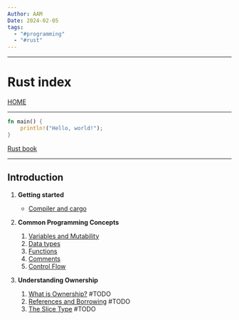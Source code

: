 ```yaml
---
Author: AAM
Date: 2024-02-05
tags:
  - "#programming"
  - "#rust"
---
```

---
# Rust index

[HOME](/README.md)

---

```Rust
fn main() {
    println!("Hello, world!");
}
```
[Rust book](https://doc.rust-lang.org/book/)

---

## Introduction

1. **Getting started**
	-  [Compiler and cargo](Programming/Rust/data/01_Intro.md)

3. **Common Programming Concepts**
	1. [Variables and Mutability](Programming/Rust/data/03-1_Variables.md)
	2. [Data types](Programming/Rust/data/03-2_DataTypes.md)
	3. [Functions](data/03-3_Functions.md)
	4. [Comments](data/03-4_Comments.md)
	5. [Control Flow](data/03-5_ControlFlow.md)
4. **Understanding Ownership**
	1. [What is Ownership?](data/04-1_Intro.md) #TODO 
	2. [References and Borrowing](data/04-2_Ref&Borrow.md) #TODO 
	3. [The Slice Type](data/04-3_SliceType.md) #TODO 